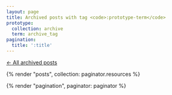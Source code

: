 ```yaml
---
layout: page
title: Archived posts with tag <code>:prototype-term</code>
prototype:
  collection: archive
  term: archive_tag
pagination:
  title: ':title'
---
```


<a href="{{ '/archive' | relative_url }}" class="no-underline">
  <i>←</i>
  <span class="underline">All archived posts</span>
</a>

{% render "posts", collection: paginator.resources %}

{% render "pagination", paginator: paginator %}
